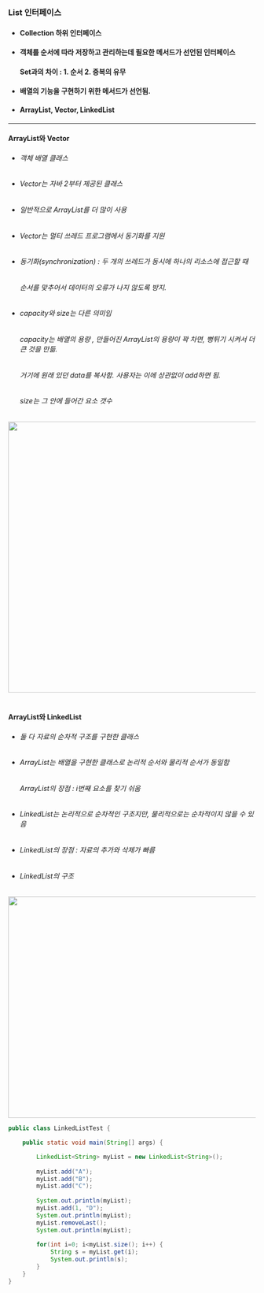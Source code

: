 ### List 인터페이스
* #### Collection 하위 인터페이스
* #### 객체를 순서에 따라 저장하고 관리하는데 필요한 메서드가 선언된 인터페이스
  #### Set과의 차이 : 1. 순서 2. 중복의 유무 
* #### 배열의 기능을 구현하기 위한 메서드가 선언됨.
* #### ArrayList, Vector, LinkedList

--------------------
#### ArrayList와 Vector 
* ###### 객체 배열 클래스
* ###### Vector는 자바 2부터 제공된 클래스
* ###### 일반적으로 ArrayList를 더 많이 사용
* ###### Vector는 멀티 쓰레드 프로그램에서 동기화를 지원
* ###### 동기화(synchronization) : 두 개의 쓰레드가 동시에 하나의 리소스에 접근할 때 
  ######                          순서를 맞추어서 데이터의 오류가 나지 않도록 방지.
* ###### capacity와 size는 다른 의미임 
  ###### capacity는 배열의 용량 , 만들어진 ArrayList의 용량이 꽉 차면, 뻥튀기 시켜서 더 큰 것을 만듦.
  ###### 거기에 원래 있던 data를 복사함. 사용자는 이에 상관없이 add하면 됨.
  ###### size는 그 안에 들어간 요소 갯수
 <img src="https://user-images.githubusercontent.com/74708028/110307804-ad61d980-8042-11eb-9199-66117b41e77f.jpg" width="900" height="550">   

#
#### ArrayList와 LinkedList
* ###### 둘 다 자료의 순차적 구조를 구현한 클래스
* ###### ArrayList는 배열을 구현한 클래스로 논리적 순서와 물리적 순서가 동일함
  ###### ArrayList의 장점 : i번째 요소를 찾기 쉬움
* ###### LinkedList는 논리적으로 순차적인 구조지만, 물리적으로는 순차적이지 않을 수 있음
* ###### LinkedList의 장점 : 자료의 추가와 삭제가 빠름  
* ###### LinkedList의 구조 
<img src="https://user-images.githubusercontent.com/74708028/110307717-958a5580-8042-11eb-8fec-f039a4f7b9bd.jpg" width="700" height="450"> 

```java
public class LinkedListTest {

	public static void main(String[] args) {

		LinkedList<String> myList = new LinkedList<String>();
		
		myList.add("A");
		myList.add("B");
		myList.add("C");
		
		System.out.println(myList);
		myList.add(1, "D");
		System.out.println(myList);
		myList.removeLast();
		System.out.println(myList);
		
		for(int i=0; i<myList.size(); i++) {
			String s = myList.get(i);
			System.out.println(s);
		}
	}
}
```
